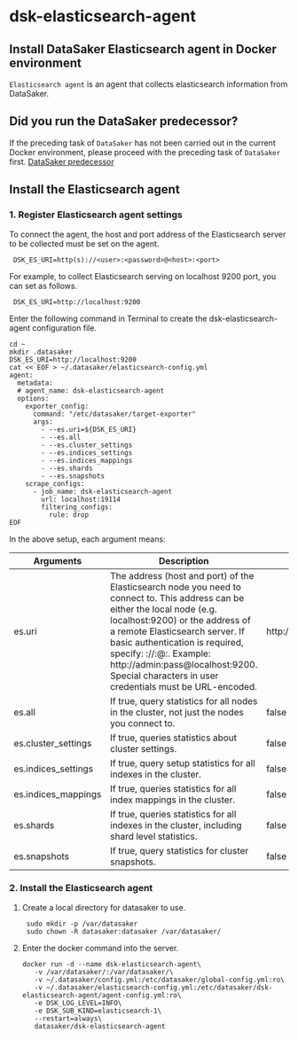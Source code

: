 # dsk-elasticsearch-agent

## Install DataSaker Elasticsearch agent in Docker environment

`Elasticsearch agent` is an agent that collects elasticsearch information from DataSaker.

## Did you run the DataSaker predecessor?

If the preceding task of `DataSaker` has not been carried out in the current Docker environment, please proceed with the preceding task of `DataSaker` first. [DataSaker predecessor](dsk-elasticsearch-agent/en/$%7BPREPARATION\_MANUAL\_KR%7D/)

## Install the Elasticsearch agent

### 1. Register Elasticsearch agent settings

To connect the agent, the host and port address of the Elasticsearch server to be collected must be set on the agent.

```shell
 DSK_ES_URI=http(s)://<user>:<password>@<host>:<port>
```

For example, to collect Elasticsearch serving on localhost 9200 port, you can set as follows.

```shell
 DSK_ES_URI=http://localhost:9200
```

Enter the following command in Terminal to create the dsk-elasticsearch-agent configuration file.

```shell
cd ~
mkdir .datasaker
DSK_ES_URI=http://localhost:9200
cat << EOF > ~/.datasaker/elasticsearch-config.yml
agent:
  metadata:
  # agent_name: dsk-elasticsearch-agent
  options:
    exporter_config:
      command: "/etc/datasaker/target-exporter"
      args:
        - --es.uri=${DSK_ES_URI}
        - --es.all
        - --es.cluster_settings
        - --es.indices_settings
        - --es.indices_mappings
        - --es.shards
        - --es.snapshots
    scrape_configs:
      - job_name: dsk-elasticsearch-agent
        url: localhost:19114
        filtering_configs:
          rule: drop
EOF
```

In the above setup, each argument means:

| Arguments | Description | Default |
| -------------------- | -------------------------------------------------------------------------------------------------------------------------------------------------------------------------------------------------------------------------------------------------- | --------------------- |
| es.uri | The address (host and port) of the Elasticsearch node you need to connect to. This address can be either the local node (e.g. localhost:9200) or the address of a remote Elasticsearch server. If basic authentication is required, specify: ://<user>:<password>@<host>:<port>. Example: http://admin:pass@localhost:9200. Special characters in user credentials must be URL-encoded. | http://localhost:9200 |
| es.all | If true, query statistics for all nodes in the cluster, not just the nodes you connect to. | false |
| es.cluster\_settings | If true, queries statistics about cluster settings. | false |
| es.indices\_settings | If true, query setup statistics for all indexes in the cluster. | false |
| es.indices\_mappings | If true, queries statistics for all index mappings in the cluster. | false |
| es.shards | If true, queries statistics for all indexes in the cluster, including shard level statistics. | false |
| es.snapshots | If true, query statistics for cluster snapshots. | false |

### 2. Install the Elasticsearch agent

1. Create a local directory for datasaker to use.

    ```shell
     sudo mkdir -p /var/datasaker
     sudo chown -R datasaker:datasaker /var/datasaker/
    ```
2. Enter the docker command into the server.

    ```shell
    docker run -d --name dsk-elasticsearch-agent\
       -v /var/datasaker/:/var/datasaker/\
       -v ~/.datasaker/config.yml:/etc/datasaker/global-config.yml:ro\
       -v ~/.datasaker/elasticsearch-config.yml:/etc/datasaker/dsk-elasticsearch-agent/agent-config.yml:ro\
       -e DSK_LOG_LEVEL=INFO\
       -e DSK_SUB_KIND=elasticsearch-1\
       --restart=always\
       datasaker/dsk-elasticsearch-agent
    ```